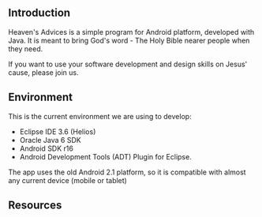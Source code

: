 Introduction
------------

Heaven's Advices is a simple program for Android platform, developed with Java. It is meant to bring God's word - The Holy Bible nearer people when they need.

If you want to use your software development and design skills on Jesus' cause, please join us.

Environment
-----------
This is the current environment we are using to develop:
* Eclipse IDE 3.6 (Helios)
* Oracle Java 6 SDK
* Android SDK r16
* Android Development Tools (ADT) Plugin for Eclipse.

The app uses the old Android 2.1 platform, so it is compatible with almost any current device (mobile or tablet)

Resources
---------
[ml]: http://developer.android.com/
